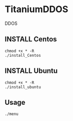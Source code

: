# TitaniumDDOS
DDOS
## INSTALL Centos
    chmod +x * -R
    ./install_Centos
    
## INSTALL Ubuntu   
    chmod +x * -R
    ./install_ubuntu

## Usage

    ./menu

